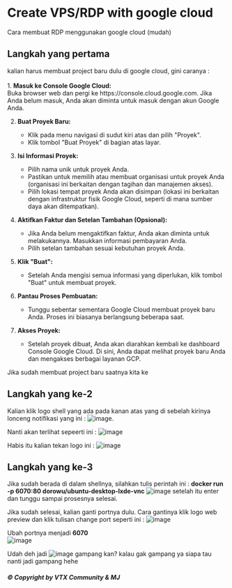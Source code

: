 # Create VPS/RDP with google cloud

Cara membuat RDP menggunakan google cloud (mudah)

<h2>Langkah yang pertama</h2>
kalian harus membuat project baru dulu di google cloud, gini caranya :<br><br>
1. <strong>Masuk ke Console Google Cloud:</strong><br>
   Buka browser web dan pergi ke https://console.cloud.google.com. Jika Anda belum masuk, Anda akan diminta untuk masuk dengan akun Google Anda.

2. **Buat Proyek Baru:**
   - Klik pada menu navigasi di sudut kiri atas dan pilih "Proyek".
   - Klik tombol "Buat Proyek" di bagian atas layar.

3. **Isi Informasi Proyek:**
   - Pilih nama unik untuk proyek Anda.
   - Pastikan untuk memilih atau membuat organisasi untuk proyek Anda (organisasi ini berkaitan dengan tagihan dan manajemen akses).
   - Pilih lokasi tempat proyek Anda akan disimpan (lokasi ini berkaitan dengan infrastruktur fisik Google Cloud, seperti di mana sumber daya akan ditempatkan).

4. **Aktifkan Faktur dan Setelan Tambahan (Opsional):**
   - Jika Anda belum mengaktifkan faktur, Anda akan diminta untuk melakukannya. Masukkan informasi pembayaran Anda.
   - Pilih setelan tambahan sesuai kebutuhan proyek Anda.

5. **Klik "Buat":**
   - Setelah Anda mengisi semua informasi yang diperlukan, klik tombol "Buat" untuk membuat proyek.

6. **Pantau Proses Pembuatan:**
   - Tunggu sebentar sementara Google Cloud membuat proyek baru Anda. Proses ini biasanya berlangsung beberapa saat.

7. **Akses Proyek:**
   - Setelah proyek dibuat, Anda akan diarahkan kembali ke dashboard Console Google Cloud. Di sini, Anda dapat melihat proyek baru Anda dan mengakses berbagai layanan GCP.

Jika sudah membuat project baru saatnya kita ke

## Langkah yang ke-2
Kalian klik logo shell yang ada pada kanan atas yang di sebelah kirinya lonceng notifikasi
yang ini : ![image](https://github.com/vtxcommunity/rdp-with-google-cloud/assets/150561267/55d1ddee-140a-47d2-8859-0dcf3c907f7d).

Nanti akan terlihat sepeerti ini :
![image](https://github.com/vtxcommunity/rdp-with-google-cloud/assets/150561267/44d8479d-eed5-4dd4-aa8d-1c723d8e5cf3)

Habis itu kalian tekan logo ini :
![image](https://github.com/vtxcommunity/rdp-with-google-cloud/assets/150561267/480b8443-75f4-48b5-9384-67b25d48b217)
## Langkah yang ke-3
Jika sudah berada di dalam shellnya, silahkan tulis perintah ini :
**docker run -p 6070:80 dorowu/ubuntu-desktop-lxde-vnc**
![image](https://github.com/vtxcommunity/rdp-with-google-cloud/assets/150561267/0696bf79-c03c-463d-b2d2-8ac4c5beb4da)
setelah itu enter dan tunggu sampai prosesnya selesai.

Jika sudah selesai, kalian ganti portnya dulu. Cara gantinya klik logo web preview dan klik tulisan change port seperti ini :
![image](https://github.com/vtxcommunity/rdp-with-google-cloud/assets/150561267/c1275949-8a31-44fa-8a9b-ca219d5a2e64)

Ubah portnya menjadi **6070**<br>
![image](https://github.com/vtxcommunity/rdp-with-google-cloud/assets/150561267/76fadc35-8c6b-48da-b897-06a59923ab1b)

Udah deh jadi
![image](https://github.com/vtxcommunity/rdp-with-google-cloud/assets/150561267/1ee0de45-df2e-40ef-ba66-aab934a127e5)
gampang kan? kalau gak gampang ya siapa tau nanti jadi gampang hehe


<h5>© Copyright by VTX Community & MJ</h5>

